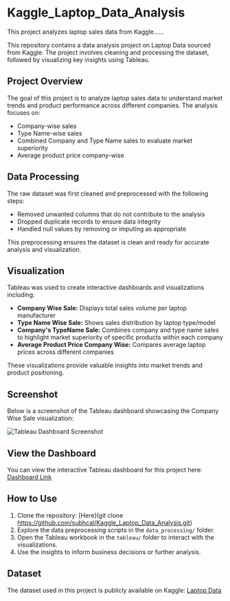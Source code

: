 # Kaggle_Laptop_Data_Analysis
This project analyzes laptop sales data from Kaggle......

This repository contains a data analysis project on Laptop Data sourced from Kaggle. The project involves cleaning and processing the dataset, followed by visualizing key insights using Tableau.

## Project Overview

The goal of this project is to analyze laptop sales data to understand market trends and product performance across different companies. The analysis focuses on:

- Company-wise sales
- Type Name-wise sales
- Combined Company and Type Name sales to evaluate market superiority
- Average product price company-wise

## Data Processing

The raw dataset was first cleaned and preprocessed with the following steps:

- Removed unwanted columns that do not contribute to the analysis
- Dropped duplicate records to ensure data integrity
- Handled null values by removing or imputing as appropriate

This preprocessing ensures the dataset is clean and ready for accurate analysis and visualization.

## Visualization

Tableau was used to create interactive dashboards and visualizations including:

- **Company Wise Sale:** Displays total sales volume per laptop manufacturer
- **Type Name Wise Sale:** Shows sales distribution by laptop type/model
- **Company's TypeName Sale:** Combines company and type name sales to highlight market superiority of specific products within each company
- **Average Product Price Company Wise:** Compares average laptop prices across different companies

These visualizations provide valuable insights into market trends and product positioning.

## Screenshot

Below is a screenshot of the Tableau dashboard showcasing the Company Wise Sale visualization:

![Tableau Dashboard Screenshot](Screenshot(6).png)

## View the Dashboard

You can view the interactive Tableau dashboard for this project here:  
[Dashboard Link](https://public.tableau.com/app/profile/subh.cal/viz/Kaggle_Laptop_Sales/Dashboard1?publish=yes)

## How to Use

1. Clone the repository:
   [Here](git clone https://github.com/subhcal/Kaggle_Laptop_Data_Analysis.git)
2. Explore the data preprocessing scripts in the `data_processing/` folder.
3. Open the Tableau workbook in the `tableau/` folder to interact with the visualizations.
4. Use the insights to inform business decisions or further analysis.

## Dataset

The dataset used in this project is publicly available on Kaggle: [Laptop Data](https://www.kaggle.com/datasets)
